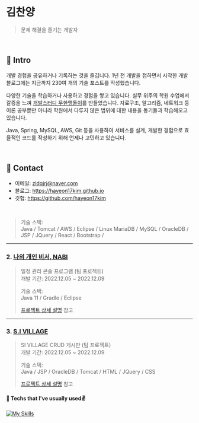 # 김찬양
> 문제 해결을 즐기는 개발자

</br>

## :pushpin: Intro
개발 경험을 공유하거나 기록하는 것을 즐깁니다. 1년 전 개발을 접하면서 시작한 개발 블로그에는 지금까지 230여 개의 기술 포스트를 작성했습니다.

다양한 기술을 학습하거나 사용하고 경험을 쌓고 있습니다. 실무 위주의 학원 수업에서 갈증을 느껴 [개발스터디 무한맴돌이](https://www.notion.so/2-14e12bb07daf496a93a863ea104ab665)를 만들었습니다. 자료구조, 알고리즘, 네트워크 등 이론 공부뿐만 아니라 학원에서 다루지 않은 범위에 대한 내용을 동기들과 학습해오고 있습니다. 

Java, Spring, MySQL, AWS, Git 등을 사용하여 서비스를 설계, 개발한 경험으로 효율적인 코드를 작성하기 위해 언제나 고민하고 있습니다. 

</br>

## :pushpin: Contact
- 이메일:  zldqjrj@naver.com
- 블로그: https://hayeon17kim.github.io
- 깃헙: https://github.com/hayeon17kim

</br>

>기술 스택:  
>Java / Tomcat / AWS / Eclipse / Linux 
>MariaDB / MySQL / OracleDB / JSP / JQuery / React / Bootstrap / 


---

### 2. [나의 개인 비서, NABI]([https://github.com/hayeon17kim/hackathon-project](http://chanyangkim.cafe24.com/))
>일정 관리 콘솔 프로그램 (팀 프로젝트)  
>개발 기간: 2022.12.05 ~ 2022.12.09  
>
>기술 스택:  
>Java 11 / Gradle / Eclipse
>
>[프로젝트 상세 설명](https://github.com/hayeon17kim/hackathon-project#-%EB%82%98%EC%9D%98-%EA%B0%9C%EC%9D%B8-%EB%B9%84%EC%84%9C-nabi-%EF%B8%8F) 참고

---

### 3. [S.I VILLAGE](http://chanyangkim.cafe24.com/)
>SI VILLAGE CRUD 게시판 (팀 프로젝트)  
>개발 기간: 2022.12.05 ~ 2022.12.09 
>
>기술 스택:  
>Java / JSP / 
>OracleDB / Tomcat / HTML / JQuery / CSS 
>
>[프로젝트 상세 설명](https://github.com/muhan-memdori/hiwork) 참고

#### 📍 Techs that I've usually used✌️
[![My Skills](https://skillicons.dev/icons?i=html,css,js,ts,react,next,redux,tailwind,nodejs,aws&perline=5)](https://skillicons.dev)
<!--
<img src="https://img.shields.io/badge/html5-E34F26?style=for-the-badge&logo=html5&logoColor=white">
<img src="https://img.shields.io/badge/CSS-1572B6?style=for-the-badge&logo=CSS3&logoColor=white">
<img src="https://img.shields.io/badge/JavaScript-f7ea00?style=for-the-badge&logo=JavaScript&logoColor=black">
<img src="https://img.shields.io/badge/react-282C34?style=for-the-badge&logo=react&logoColor=61DAFB">
[![My Skills](https://skillicons.dev/icons?i=js,html,css,wasm)](https://skillicons.dev)

-->
<br/>
  
